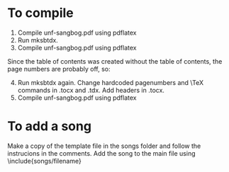 # To compile

1. Compile unf-sangbog.pdf using pdflatex
2. Run mksbtdx.
3. Compile unf-sangbog.pdf using pdflatex

Since the table of contents was created without the table of contents, the page numbers are probably off, so:

4. Run mksbtdx again. Change hardcoded pagenumbers and \TeX commands in .tocx and .tdx. Add headers in .tocx.
5. Compile unf-sangbog.pdf using pdflatex

# To add a song
Make a copy of the template file in the songs folder and follow the instrucions in the comments. Add the song to the main file using \include{songs/filename}